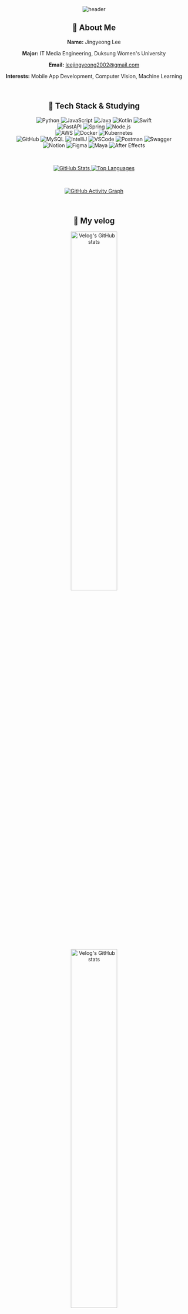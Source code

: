 <div align="center">
  <img src="https://capsule-render.vercel.app/api?type=waving&color=timeGradient&text=Welcome%20to%20Jingyeong's%20GitHub&animation=twinkling&fontSize=25&fontAlignY=40&fontAlign=50&height=200" alt="header" />
</div>

<h2 align="center">🐥 About Me</h2>
<div align="center">
  <p><strong>Name:</strong> Jingyeong Lee</p>
  <p><strong>Major:</strong> IT Media Engineering, Duksung Women's University</p>
  <p><strong>Email:</strong> <a href="mailto:leejingyeong2002@gmail.com">leejingyeong2002@gmail.com</a></p>
  <p><strong>Interests:</strong> Mobile App Development, Computer Vision, Machine Learning</p>
</div>

&nbsp;

<h2 align="center">🔗 Tech Stack & Studying</h2>
<div align="center">
  <img src="https://img.shields.io/badge/Python-3776AB?style=flat-square&logo=python&logoColor=white" alt="Python" />
  <img src="https://img.shields.io/badge/JavaScript-F7DF1E?style=flat-square&logo=javascript&logoColor=black" alt="JavaScript" />
  <img src="https://img.shields.io/badge/Java-007396?style=flat-square&logo=java&logoColor=white" alt="Java" />
  <img src="https://img.shields.io/badge/Kotlin-0095D5?style=flat-square&logo=kotlin&logoColor=white" alt="Kotlin" />
  <img src="https://img.shields.io/badge/Swift-F05138?style=flat-square&logo=swift&logoColor=white" alt="Swift" />
</div>
<div align="center">
  <img src="https://img.shields.io/badge/FastAPI-009688?style=flat-square&logo=fastapi&logoColor=white" alt="FastAPI" />
  <img src="https://img.shields.io/badge/Spring-6DB33F?style=flat-square&logo=spring&logoColor=white" alt="Spring" />
  <img src="https://img.shields.io/badge/Node.js-339933?style=flat-square&logo=node.js&logoColor=white" alt="Node.js" />
</div>
<div align="center">
  <img src="https://img.shields.io/badge/AWS-232F3E?style=flat-square&logo=amazon-aws&logoColor=white" alt="AWS" />
  <img src="https://img.shields.io/badge/Docker-2496ED?style=flat-square&logo=docker&logoColor=white" alt="Docker" />
  <img src="https://img.shields.io/badge/Kubernetes-326CE5?style=flat-square&logo=kubernetes&logoColor=white" alt="Kubernetes" />
</div>
<div align="center">
  <img src="https://img.shields.io/badge/GitHub-181717?style=flat-square&logo=github&logoColor=white" alt="GitHub" />
  <img src="https://img.shields.io/badge/MySQL-4479A1?style=flat-square&logo=mysql&logoColor=white" alt="MySQL" />
  <img src="https://img.shields.io/badge/IntelliJ-000000?style=flat-square&logo=intellijidea&logoColor=white" alt="IntelliJ" />
  <img src="https://img.shields.io/badge/VS%20Code-007ACC?style=flat-square&logo=visualstudio&logoColor=white" alt="VSCode" />
  <img src="https://img.shields.io/badge/Postman-FF6C37?style=flat-square&logo=postman&logoColor=white" alt="Postman" />
  <img src="https://img.shields.io/badge/Swagger-85EA2D?style=flat-square&logo=swagger&logoColor=black" alt="Swagger" />
</div>
<div align="center">
  <img src="https://img.shields.io/badge/Notion-000000?style=flat-square&logo=notion&logoColor=white" alt="Notion" />
  <img src="https://img.shields.io/badge/Figma-F24E1E?style=flat-square&logo=figma&logoColor=white" alt="Figma" />
  <img src="https://img.shields.io/badge/Maya-000000?style=flat-square&logo=autodesk&logoColor=white" alt="Maya" />
  <img src="https://img.shields.io/badge/After%20Effects-9999FF?style=flat-square&logo=adobeaftereffects&logoColor=white" alt="After Effects" />
</div>

&nbsp;

<div align="center">
  <a href="https://github.com/alschlee">
    <img src="https://github-readme-stats.vercel.app/api?username=alschlee&theme=blue-green&show_icons=true" alt="GitHub Stats" />
  </a>
  <a href="https://github.com/alschlee">
    <img src="https://github-readme-stats.vercel.app/api/top-langs/?username=alschlee&theme=blue-green&layout=compact" alt="Top Languages" />
  </a>
  
  &nbsp;

  <a href="https://github.com/ashutosh00710/github-readme-activity-graph">
    <img src="https://github-readme-activity-graph.vercel.app/graph?username=alschlee&theme=github-compact" alt="GitHub Activity Graph" />
  </a>
</div>

&nbsp;

<h2 align="center">🔖 My velog </h2>
<div align="center">
  <a href="https://github.com/eungyeole/velog-readme-stats">
    <img width="50%" src="https://velog-readme-stats.vercel.app/api?name=leejk1072" alt="Velog's GitHub stats"/>
  </a>
  <a href="https://velog.io/@eungyeole">
    <img width="50%" src="https://velog-readme-stats.vercel.app/api/list?name=leejk1072" alt="Velog's GitHub stats"/>
  </a>
</div>



